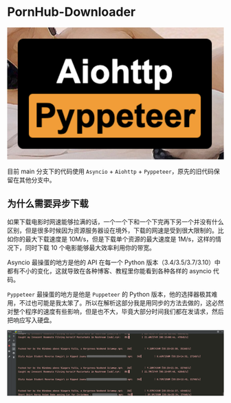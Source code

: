 # PornHub-Downloader

![](./images/logo.png)

目前 main 分支下的代码使用 `Asyncio` + `Aiohttp` + `Pyppeteer`，原先的旧代码保留在其他分支中。

## 为什么需要异步下载

如果下载电影时网速能够拉满的话，一个一个下和一个下完再下另一个并没有什么区别，但是很多时候因为资源服务器设在境外，下载的网速是受到很大限制的。比如你的最大下载速度是 10M/s，但是下载单个资源的最大速度是 1M/s，这样的情况下，同时下载 10 个电影能够最大效率利用你的带宽。

Asyncio 最操蛋的地方是他的 API 在每一个 Python 版本（3.4/3.5/3.7/3.10）中都有不小的变化，这就导致在各种博客、教程里你能看到各种各样的 asyncio 代码。

`Pyppeteer` 最操蛋的地方是他是 `Puppeteer` 的 Python 版本，他的选择器极其难用，不过也可能是我太笨了。所以在解析这部分我是用同步的方法去做的，这必然对整个程序的速度有些影响，但是也不大，毕竟大部分时间我们都在发请求，然后把响应写入硬盘。

![image-20211226173811160](./images/run.png)
